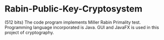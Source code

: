 # Rabin-Public-Key-Cryptosystem
(512 bits)
The code program implements Miller Rabin Primality test.
Programming language incorporated is Java. GUI and JavaFX is used in this project of cryptography.
